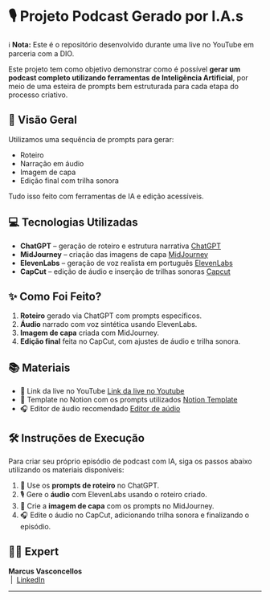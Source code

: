 # 🎙️ Projeto Podcast Gerado por I.A.s

ℹ️ **Nota:** Este é o repositório desenvolvido durante uma live no YouTube em parceria com a DIO.

Este projeto tem como objetivo demonstrar como é possível **gerar um podcast completo utilizando ferramentas de Inteligência Artificial**, por meio de uma esteira de prompts bem estruturada para cada etapa do processo criativo.

## 🧠 Visão Geral

Utilizamos uma sequência de prompts para gerar:

- Roteiro
- Narração em áudio
- Imagem de capa
- Edição final com trilha sonora

Tudo isso feito com ferramentas de IA e edição acessíveis.

## 💻 Tecnologias Utilizadas

- **ChatGPT** – geração de roteiro e estrutura narrativa [ChatGPT](https://chat.openai.com/) 
- **MidJourney** – criação das imagens de capa [MidJourney](https://www.midjourney.com/app/)
- **ElevenLabs** – geração de voz realista em português [ElevenLabs](https://beta.elevenlabs.io/)
- **CapCut** – edição de áudio e inserção de trilhas sonoras [Capcut](https://www.capcut.com/pt-br/)

## ✨ Como Foi Feito?

1. **Roteiro** gerado via ChatGPT com prompts específicos.
2. **Áudio** narrado com voz sintética usando ElevenLabs.
3. **Imagem de capa** criada com MidJourney.
4. **Edição final** feita no CapCut, com ajustes de áudio e trilha sonora.

## 📚 Materiais

- 🔗 Link da live no YouTube [Link da live no Youtube](https://www.youtube.com)
- 📄 Template no Notion com os prompts utilizados [Notion Template](https://helpful-jump-17b.notion.site/PAS-Podcast-AI-Studio-210489e15d7a4a73b743bb159e45d06f?pvs=4)
- 🎧 Editor de áudio recomendado [Editor de aúdio](https://www.capcut.com/editor?from_page=landing_page&__action_from=picture_V%C3%ADdeos%20profissionais%20em%20minutos,%20n%C3%A3o%20em%20horas.)

## 🛠️ Instruções de Execução

Para criar seu próprio episódio de podcast com IA, siga os passos abaixo utilizando os materiais disponíveis:

1. 🤖 Use os **prompts de roteiro** no ChatGPT.
2. 🎙️ Gere o **áudio** com ElevenLabs usando o roteiro criado.
3. 🎨 Crie a **imagem de capa** com os prompts no MidJourney.
4. 🎧 Edite o áudio no CapCut, adicionando trilha sonora e finalizando o episódio.

## 👨‍💻 Expert

**Marcus Vasconcellos**  
    </a>
    &nbsp;|&nbsp;
    <a 
        href="www.linkedin.com/in/felipe-exe">
        LinkedIn
    </a>

---
